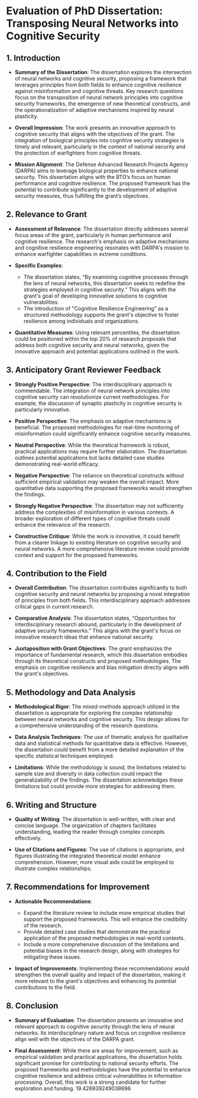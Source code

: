 # Evaluation of PhD Dissertation: Transposing Neural Networks into Cognitive Security

## 1. Introduction

- **Summary of the Dissertation**: The dissertation explores the intersection of neural networks and cognitive security, proposing a framework that leverages principles from both fields to enhance cognitive resilience against misinformation and cognitive threats. Key research questions focus on the transposition of neural network principles into cognitive security frameworks, the emergence of new theoretical constructs, and the operationalization of adaptive mechanisms inspired by neural plasticity.

- **Overall Impression**: The work presents an innovative approach to cognitive security that aligns with the objectives of the grant. The integration of biological principles into cognitive security strategies is timely and relevant, particularly in the context of national security and the protection of warfighters from cognitive threats.

- **Mission Alignment**: The Defense Advanced Research Projects Agency (DARPA) aims to leverage biological properties to enhance national security. This dissertation aligns with the BTO’s focus on human performance and cognitive resilience. The proposed framework has the potential to contribute significantly to the development of adaptive security measures, thus fulfilling the grant’s objectives.

## 2. Relevance to Grant

- **Assessment of Relevance**: The dissertation directly addresses several focus areas of the grant, particularly in human performance and cognitive resilience. The research's emphasis on adaptive mechanisms and cognitive resilience engineering resonates with DARPA's mission to enhance warfighter capabilities in extreme conditions.

- **Specific Examples**: 
  - The dissertation states, “By examining cognitive processes through the lens of neural networks, this dissertation seeks to redefine the strategies employed in cognitive security.” This aligns with the grant's goal of developing innovative solutions to cognitive vulnerabilities.
  - The introduction of "Cognitive Resilience Engineering" as a structured methodology supports the grant's objective to foster resilience among individuals and organizations.

- **Quantitative Measures**: Using relevant percentiles, the dissertation could be positioned within the top 20% of research proposals that address both cognitive security and neural networks, given the innovative approach and potential applications outlined in the work.

## 3. Anticipatory Grant Reviewer Feedback

- **Strongly Positive Perspective**: The interdisciplinary approach is commendable. The integration of neural network principles into cognitive security can revolutionize current methodologies. For example, the discussion of synaptic plasticity in cognitive security is particularly innovative.

- **Positive Perspective**: The emphasis on adaptive mechanisms is beneficial. The proposed methodologies for real-time monitoring of misinformation could significantly enhance cognitive security measures.

- **Neutral Perspective**: While the theoretical framework is robust, practical applications may require further elaboration. The dissertation outlines potential applications but lacks detailed case studies demonstrating real-world efficacy.

- **Negative Perspective**: The reliance on theoretical constructs without sufficient empirical validation may weaken the overall impact. More quantitative data supporting the proposed frameworks would strengthen the findings.

- **Strongly Negative Perspective**: The dissertation may not sufficiently address the complexities of misinformation in various contexts. A broader exploration of different types of cognitive threats could enhance the relevance of the research.

- **Constructive Critique**: While the work is innovative, it could benefit from a clearer linkage to existing literature on cognitive security and neural networks. A more comprehensive literature review could provide context and support for the proposed frameworks.

## 4. Contribution to the Field

- **Overall Contribution**: The dissertation contributes significantly to both cognitive security and neural networks by proposing a novel integration of principles from both fields. This interdisciplinary approach addresses critical gaps in current research.

- **Comparative Analysis**: The dissertation states, “Opportunities for interdisciplinary research abound, particularly in the development of adaptive security frameworks.” This aligns with the grant's focus on innovative research ideas that enhance national security.

- **Juxtaposition with Grant Objectives**: The grant emphasizes the importance of fundamental research, which this dissertation embodies through its theoretical constructs and proposed methodologies. The emphasis on cognitive resilience and bias mitigation directly aligns with the grant's objectives.

## 5. Methodology and Data Analysis

- **Methodological Rigor**: The mixed-methods approach utilized in the dissertation is appropriate for exploring the complex relationship between neural networks and cognitive security. This design allows for a comprehensive understanding of the research questions.

- **Data Analysis Techniques**: The use of thematic analysis for qualitative data and statistical methods for quantitative data is effective. However, the dissertation could benefit from a more detailed explanation of the specific statistical techniques employed.

- **Limitations**: While the methodology is sound, the limitations related to sample size and diversity in data collection could impact the generalizability of the findings. The dissertation acknowledges these limitations but could provide more strategies for addressing them.

## 6. Writing and Structure

- **Quality of Writing**: The dissertation is well-written, with clear and concise language. The organization of chapters facilitates understanding, leading the reader through complex concepts effectively.

- **Use of Citations and Figures**: The use of citations is appropriate, and figures illustrating the integrated theoretical model enhance comprehension. However, more visual aids could be employed to illustrate complex relationships.

## 7. Recommendations for Improvement

- **Actionable Recommendations**:
  - Expand the literature review to include more empirical studies that support the proposed frameworks. This will enhance the credibility of the research.
  - Provide detailed case studies that demonstrate the practical application of the proposed methodologies in real-world contexts.
  - Include a more comprehensive discussion of the limitations and potential biases in the research design, along with strategies for mitigating these issues.

- **Impact of Improvements**: Implementing these recommendations would strengthen the overall quality and impact of the dissertation, making it more relevant to the grant's objectives and enhancing its potential contributions to the field.

## 8. Conclusion

- **Summary of Evaluation**: The dissertation presents an innovative and relevant approach to cognitive security through the lens of neural networks. Its interdisciplinary nature and focus on cognitive resilience align well with the objectives of the DARPA grant.

- **Final Assessment**: While there are areas for improvement, such as empirical validation and practical applications, the dissertation holds significant promise for contributing to national security efforts. The proposed frameworks and methodologies have the potential to enhance cognitive resilience and address critical vulnerabilities in information processing. Overall, this work is a strong candidate for further exploration and funding. 19.426939249038696